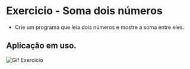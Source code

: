 # Exercicio - Soma dois números
- Crie um programa que leia dois números e mostre a soma entre eles.

## Aplicação em uso.

![Gif Exercicio](./img/exercicio.png)